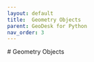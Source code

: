 ```yaml
---
layout: default
title:  Geometry Objects
parent: GeoDesk for Python
nav_order: 3
---
```


</div>
# Geometry Objects
